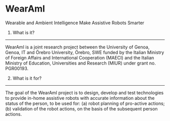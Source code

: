 # WearAmI
 Wearable and Ambient Intelligence Make Assistive Robots Smarter
 
1. What is it?
--------------
WearAmI is a joint research project between the University of Genoa, 
Genoa, IT and Örebro University, Örebro, SWE funded by the Italian 
Ministry of Foreign Affairs and International Cooperation (MAECI) and 
the Italian Ministry of Education, Universities and Research (MIUR) 
under grant no. PGR00193.

2. What is it for?
------------------
The goal of the WearAmI project is to design, develop and test 
technologies to provide in-home assistive robots with accurate 
information about the status of the person, to be used for: (a) robot 
planning of pro-active actions; (b) validation of the robot actions, on 
the basis of the subsequent person actions.

